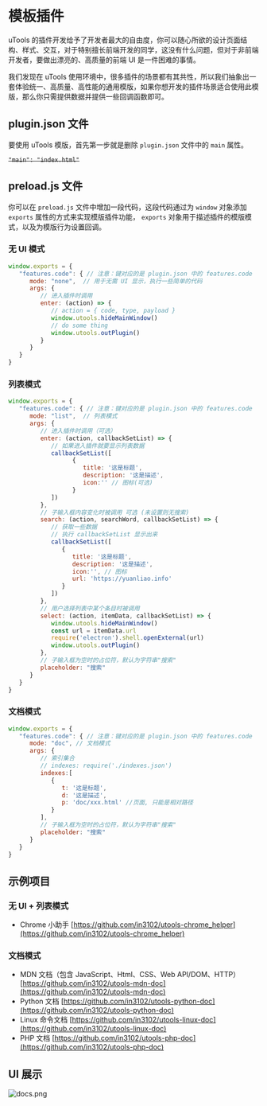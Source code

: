 # 模板插件

uTools 的插件开发给予了开发者最大的自由度，你可以随心所欲的设计页面结构、样式、交互，对于特别擅长前端开发的同学，这没有什么问题，但对于非前端开发者，要做出漂亮的、高质量的前端 UI 是一件困难的事情。

我们发现在 uTools 使用环境中，很多插件的场景都有其共性，所以我们抽象出一套体验统一、高质量、高性能的通用模版，如果你想开发的插件场景适合使用此模版，那么你只需提供数据并提供一些回调函数即可。

## plugin.json 文件

要使用 uTools 模版，首先第一步就是删除 `plugin.json` 文件中的 `main` 属性。

~~`"main": "index.html"`~~

## preload.js 文件

你可以在 `preload.js` 文件中增加一段代码，这段代码通过为 `window` 对象添加 `exports` 属性的方式来实现模版插件功能， `exports` 对象用于描述插件的模版模式，以及为模版行为设置回调。

### 无 UI 模式

```js
window.exports = {
   "features.code": { // 注意：键对应的是 plugin.json 中的 features.code
      mode: "none",  // 用于无需 UI 显示，执行一些简单的代码
      args: {
         // 进入插件时调用
         enter: (action) => {
            // action = { code, type, payload }
            window.utools.hideMainWindow()
            // do some thing
            window.utools.outPlugin()
         }  
      } 
   }
}
```

### 列表模式

```js
window.exports = {
   "features.code": { // 注意：键对应的是 plugin.json 中的 features.code
      mode: "list",  // 列表模式
      args: {
         // 进入插件时调用（可选）
         enter: (action, callbackSetList) => {
            // 如果进入插件就要显示列表数据
            callbackSetList([
                  {
                     title: '这是标题',
                     description: '这是描述',
                     icon:'' // 图标(可选)
                  }
            ])
         },
         // 子输入框内容变化时被调用 可选 (未设置则无搜索)
         search: (action, searchWord, callbackSetList) => {
            // 获取一些数据
            // 执行 callbackSetList 显示出来
            callbackSetList([
               {
                  title: '这是标题',
                  description: '这是描述',
                  icon:'', // 图标
                  url: 'https://yuanliao.info'
               }
            ])
         },
         // 用户选择列表中某个条目时被调用
         select: (action, itemData, callbackSetList) => {
            window.utools.hideMainWindow()
            const url = itemData.url
            require('electron').shell.openExternal(url)
            window.utools.outPlugin()
         },
         // 子输入框为空时的占位符，默认为字符串"搜索"
         placeholder: "搜索"
      } 
   }
}
```

### 文档模式

```js
window.exports = {
   "features.code": { // 注意：键对应的是 plugin.json 中的 features.code
      mode: "doc", // 文档模式
      args: {
         // 索引集合
         // indexes: require('./indexes.json')
         indexes:[
            {
               t: '这是标题',
               d: '这是描述',
               p: 'doc/xxx.html' //页面, 只能是相对路径
            }
         ],
         // 子输入框为空时的占位符，默认为字符串"搜索"
         placeholder: "搜索"
      }
   }
}
```

## 示例项目

### 无 UI + 列表模式

- Chrome 小助手  [https://github.com/in3102/utools-chrome_helper](https://github.com/in3102/utools-chrome_helper)

### 文档模式

- MDN 文档（包含 JavaScript、Html、CSS、Web API/DOM、HTTP） [https://github.com/in3102/utools-mdn-doc](https://github.com/in3102/utools-mdn-doc)
- Python 文档 [https://github.com/in3102/utools-python-doc](https://github.com/in3102/utools-python-doc)
- Linux 命令文档 [https://github.com/in3102/utools-linux-doc](https://github.com/in3102/utools-linux-doc)
- PHP 文档 [https://github.com/in3102/utools-php-doc](https://github.com/in3102/utools-php-doc)

## UI 展示

![docs.png](https://res.u-tools.cn/website/docs.png)
